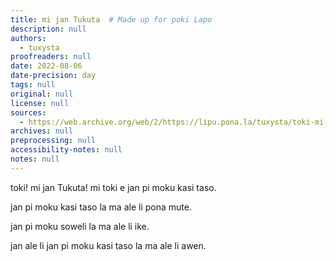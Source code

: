```yaml
---
title: mi jan Tukuta  # Made up for poki Lapo
description: null
authors:
  - tuxysta
proofreaders: null
date: 2022-08-06
date-precision: day
tags: null
original: null
license: null
sources:
  - https://web.archive.org/web/2/https://lipu.pona.la/tuxysta/toki-mi-jan-tukuta-mi-toki-e-jan-pi-moku-kasi-taso
archives: null
preprocessing: null
accessibility-notes: null
notes: null
---
```


toki! mi jan Tukuta! mi toki e jan pi moku kasi taso.


jan pi moku kasi taso la ma ale li pona mute. 

jan pi moku soweli la ma ale li ike.

jan ale li jan pi moku kasi taso la ma ale li awen. 


